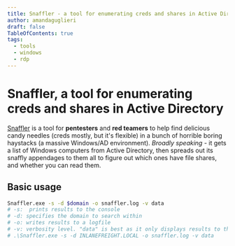 ```yaml
---
title: Snaffler - a tool for enumerating creds and shares in Active Directory
author: amandaguglieri
draft: false
TableOfContents: true
tags:
  - tools
  - windows
  - rdp
---
```

# Snaffler, a tool for enumerating creds and shares in Active Directory

[Snaffler](https://github.com/SnaffCon/Snaffler) is a tool for **pentesters** and **red teamers** to help find delicious candy needles (creds mostly, but it's flexible) in a bunch of horrible boring haystacks (a massive Windows/AD environment). _Broadly speaking_ - it gets a list of Windows computers from Active Directory, then spreads out its snaffly appendages to them all to figure out which ones have file shares, and whether you can read them.


## Basic usage

```bash
Snaffler.exe -s -d $domain -o snaffler.log -v data
# -s:  prints results to the console 
# -d: specifies the domain to search within
# -o: writes results to a logfile
# -v: verbosity level. "data" is best as it only displays results to the screen
# .\Snaffler.exe -s -d INLANEFREIGHT.LOCAL -o snaffler.log -v data
```